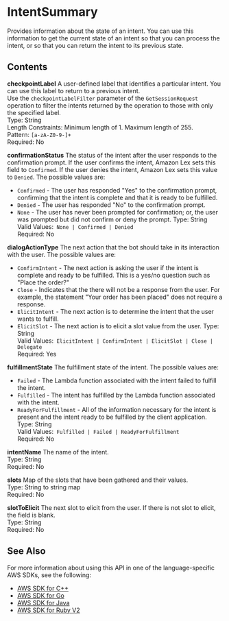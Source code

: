 # IntentSummary<a name="API_runtime_IntentSummary"></a>

Provides information about the state of an intent\. You can use this information to get the current state of an intent so that you can process the intent, or so that you can return the intent to its previous state\.

## Contents<a name="API_runtime_IntentSummary_Contents"></a>

 **checkpointLabel**   <a name="lex-Type-runtime_IntentSummary-checkpointLabel"></a>
A user\-defined label that identifies a particular intent\. You can use this label to return to a previous intent\.   
Use the `checkpointLabelFilter` parameter of the `GetSessionRequest` operation to filter the intents returned by the operation to those with only the specified label\.  
Type: String  
Length Constraints: Minimum length of 1\. Maximum length of 255\.  
Pattern: `[a-zA-Z0-9-]+`   
Required: No

 **confirmationStatus**   <a name="lex-Type-runtime_IntentSummary-confirmationStatus"></a>
The status of the intent after the user responds to the confirmation prompt\. If the user confirms the intent, Amazon Lex sets this field to `Confirmed`\. If the user denies the intent, Amazon Lex sets this value to `Denied`\. The possible values are:  
+  `Confirmed` \- The user has responded "Yes" to the confirmation prompt, confirming that the intent is complete and that it is ready to be fulfilled\.
+  `Denied` \- The user has responded "No" to the confirmation prompt\.
+  `None` \- The user has never been prompted for confirmation; or, the user was prompted but did not confirm or deny the prompt\.
Type: String  
Valid Values:` None | Confirmed | Denied`   
Required: No

 **dialogActionType**   <a name="lex-Type-runtime_IntentSummary-dialogActionType"></a>
The next action that the bot should take in its interaction with the user\. The possible values are:  
+  `ConfirmIntent` \- The next action is asking the user if the intent is complete and ready to be fulfilled\. This is a yes/no question such as "Place the order?"
+  `Close` \- Indicates that the there will not be a response from the user\. For example, the statement "Your order has been placed" does not require a response\.
+  `ElicitIntent` \- The next action is to determine the intent that the user wants to fulfill\.
+  `ElicitSlot` \- The next action is to elicit a slot value from the user\.
Type: String  
Valid Values:` ElicitIntent | ConfirmIntent | ElicitSlot | Close | Delegate`   
Required: Yes

 **fulfillmentState**   <a name="lex-Type-runtime_IntentSummary-fulfillmentState"></a>
The fulfillment state of the intent\. The possible values are:  
+  `Failed` \- The Lambda function associated with the intent failed to fulfill the intent\.
+  `Fulfilled` \- The intent has fulfilled by the Lambda function associated with the intent\. 
+  `ReadyForFulfillment` \- All of the information necessary for the intent is present and the intent ready to be fulfilled by the client application\.
Type: String  
Valid Values:` Fulfilled | Failed | ReadyForFulfillment`   
Required: No

 **intentName**   <a name="lex-Type-runtime_IntentSummary-intentName"></a>
The name of the intent\.  
Type: String  
Required: No

 **slots**   <a name="lex-Type-runtime_IntentSummary-slots"></a>
Map of the slots that have been gathered and their values\.   
Type: String to string map  
Required: No

 **slotToElicit**   <a name="lex-Type-runtime_IntentSummary-slotToElicit"></a>
The next slot to elicit from the user\. If there is not slot to elicit, the field is blank\.  
Type: String  
Required: No

## See Also<a name="API_runtime_IntentSummary_SeeAlso"></a>

For more information about using this API in one of the language\-specific AWS SDKs, see the following:
+  [AWS SDK for C\+\+](https://docs.aws.amazon.com/goto/SdkForCpp/runtime.lex-2016-11-28/IntentSummary) 
+  [AWS SDK for Go](https://docs.aws.amazon.com/goto/SdkForGoV1/runtime.lex-2016-11-28/IntentSummary) 
+  [AWS SDK for Java](https://docs.aws.amazon.com/goto/SdkForJava/runtime.lex-2016-11-28/IntentSummary) 
+  [AWS SDK for Ruby V2](https://docs.aws.amazon.com/goto/SdkForRubyV2/runtime.lex-2016-11-28/IntentSummary) 